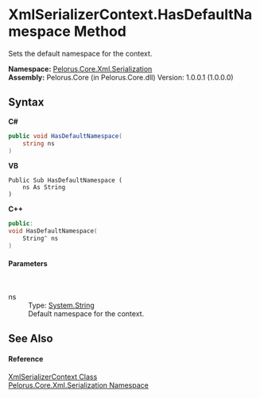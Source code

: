 # XmlSerializerContext.HasDefaultNamespace Method 
 

Sets the default namespace for the context.

**Namespace:**&nbsp;<a href="9052B9D6">Pelorus.Core.Xml.Serialization</a><br />**Assembly:**&nbsp;Pelorus.Core (in Pelorus.Core.dll) Version: 1.0.0.1 (1.0.0.0)

## Syntax

**C#**<br />
``` C#
public void HasDefaultNamespace(
	string ns
)
```

**VB**<br />
``` VB
Public Sub HasDefaultNamespace ( 
	ns As String
)
```

**C++**<br />
``` C++
public:
void HasDefaultNamespace(
	String^ ns
)
```


#### Parameters
&nbsp;<dl><dt>ns</dt><dd>Type: <a href="http://msdn2.microsoft.com/en-us/library/s1wwdcbf" target="_blank">System.String</a><br />Default namespace for the context.</dd></dl>

## See Also


#### Reference
<a href="859B939D">XmlSerializerContext Class</a><br /><a href="9052B9D6">Pelorus.Core.Xml.Serialization Namespace</a><br />
